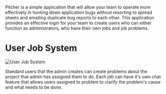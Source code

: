 Pitcher is a simple application that will allow your team to operate more effectively in hunting down application bugs without resorting to spread sheets and emailing duplicate bug reports to each other. This application provides an effective login for your team to create users who can either function as administrators, who have their own jobs and job problems.


# User Job System

![User Job System](DemoImages/UserJobSystem.gif)


Standard users that the admin creates can create problems about the project that admin has assigned them to do. Each job can have it's own chat feature that allows users assigned to problem to clarify the problem's cause and what needs to be done.
